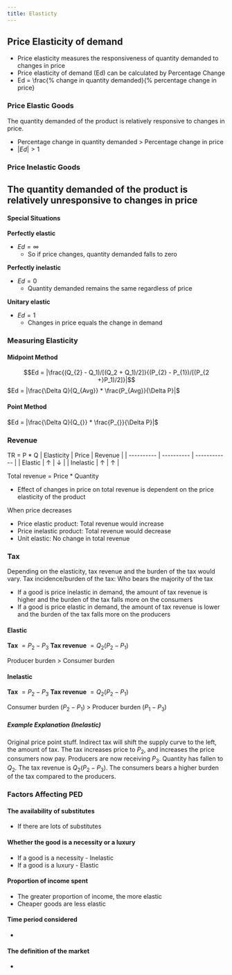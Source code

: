 ```yaml
---
title: Elasticty
---
```

## Price Elasticity of demand
- Price elasticity measures the responsiveness of quantity demanded to changes in price
- Price elasticity of demand (Ed) can be calculated by Percentage Change
- Ed = \frac{% change in quantity demanded}{% percentage change in price}

### Price Elastic Goods
The quantity demanded of the product is relatively responsive to changes in price.
- Percentage change in quantity demanded > Percentage change in price
- $|Ed| > 1$

### Price Inelastic Goods
The quantity demanded of the product is relatively unresponsive to changes in price
- 

#### Special Situations
**Perfectly elastic**
- $Ed = \infty$ 
	- So if price changes, quantity demanded falls to zero

**Perfectly inelastic**
- $Ed = 0$
	- Quantity demanded remains the same regardless of price

**Unitary elastic**
- $Ed = 1$
	- Changes in price equals the change in demand


### Measuring Elasticity
#### Midpoint Method
$$Ed = |\frac{(Q_{2} - Q_1)/[(Q_2 + Q_1)/2]}{(P_{2} - P_{1})/[(P_{2 +}P_1)/2]}|$$
$Ed = |\frac{\Delta Q}{Q_{Avg}} * \frac{P_{Avg}}{\Delta P}|$

#### Point Method
$Ed = |\frac{\Delta Q}{Q_{}} * \frac{P_{}}{\Delta P}|$



### Revenue
TR = P * Q
| Elasticity | Price      | Revenue      |
| ---------- | ---------- | ------------ |
| Elastic    | $\uparrow$ | $\downarrow$ |
| Inelastic  | $\uparrow$ | $\uparrow$ |

Total revenue = Price * Quantity
- Effect of changes in price on total revenue is dependent on the price elasticity of the product

When price decreases
- Price elastic product: Total revenue would increase
- Price inelastic product: Total revenue would decrease
- Unit elastic: No change in total revenue

### Tax
Depending on the elasticity, tax revenue and the burden of the tax would vary.
Tax incidence/burden of the tax: Who bears the majority of the tax
- If a good is price inelastic in demand, the amount of tax revenue is higher and the burden of the tax falls more on the consumers
- If a good is price elastic in demand, the amount of tax revenue is lower and the burden of the tax falls more on the producers


#### Elastic
**Tax** $= P_{2} - P_3$
**Tax revenue** $= Q_2(P_{2} - P_{1})$

Producer burden > Consumer burden

#### Inelastic
**Tax** $= P_{2} - P_3$
**Tax revenue** $= Q_2(P_{2} - P_{1})$

Consumer burden ($P_{2} - P_{1}$) > Producer burden ($P_{1} - P_{3}$)

##### Example Explanation (Inelastic)
Original price point stuff.
Indirect tax will shift the supply curve to the left, the amount of tax. The tax increases price to $P_2$, and increases the price consumers now pay. Producers are now receiving $P_3$. Quantity has fallen to $Q_2$. The tax revenue is $Q_2(P_{2} - P_{3})$. The consumers bears a higher burden of the tax compared to the producers. 


### Factors Affecting PED
#### The availability of substitutes
- If there are lots of substitutes 

#### Whether the good is a necessity or a luxury
- If a good is a necessity - Inelastic
- If a good is a luxury - Elastic

#### Proportion  of income spent
- The greater proportion of income, the more elastic
- Cheaper goods are less elastic

#### Time period considered
- 

#### The definition of the market
- 












